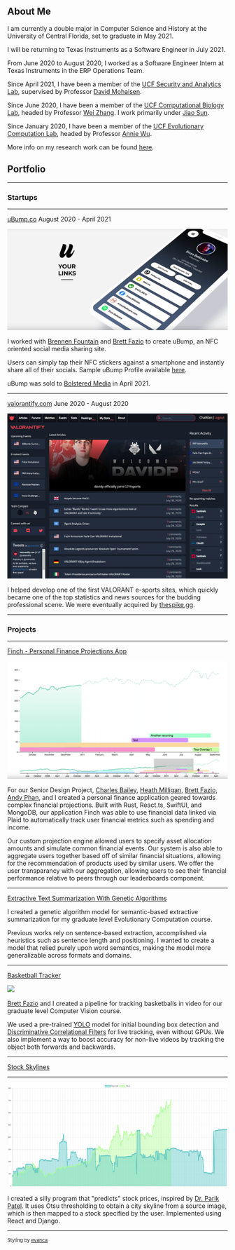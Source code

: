 ## About Me

I am currently a double major in Computer Science and History at the University of Central Florida, set to graduate in May 2021.

I will be returning to Texas Instruments as a Software Engineer in July 2021. 

From June 2020 to August 2020, I worked as a Software Engineer Intern at Texas Instruments in the ERP Operations Team.

Since April 2021, I have been a member of the [UCF Security and Analytics Lab](http://seal.cs.ucf.edu), supervised by Professor [David Mohaisen](http://cs.ucf.edu/~mohaisen/). 

Since June 2020, I have been a member of the [UCF Computational Biology Lab](https://server.cs.ucf.edu/compbio/), headed by Professor [Wei Zhang](https://www.cs.ucf.edu/~wzhang/). I work primarily under [Jiao Sun](https://server.cs.ucf.edu/compbio/people/).

Since January 2020, I have been a member of the [UCF Evolutionary Computation Lab](http://www.cs.ucf.edu/~ecl/index.html), headed by Professor [Annie Wu](http://www.cs.ucf.edu/~aswu/).

More info on my research work can be found [here](/research.md).

## Portfolio

---

### Startups

---

[uBump.co](https://shop.ubump.co) August 2020 - April 2021

<img src="images/bump.png">

I worked with [Brennen Fountain](https://www.linkedin.com/in/brennen-fountain-743302149/) and [Brett Fazio](https://www.linkedin.com/in/brett-fazio/) to create uBump, an NFC oriented social media sharing site.

Users can simply tap their NFC stickers against a smartphone and instantly share all of their socials. Sample uBump Profile available [here](https://ubump.co/william).

uBump was sold to [Bolstered Media](https://bolsteredmedia.com/) in April 2021.

---

[valorantify.com](https://github.com/wanchichen/valorantify-preview) June 2020 - August 2020

<img src="images/valorantify.PNG">

I helped develop one of the first VALORANT e-sports sites, which quickly became one of the top statistics and news sources for the budding professional scene. We were eventually acquired by [thespike.gg](https://www.thespike.gg/).

---

### Projects

---
[Finch - Personal Finance Projections App]()

<img src="finch.png">

For our Senior Design Project, [Charles Bailey](https://www.linkedin.com/in/charles-bailey/), [Heath Milligan](https://www.linkedin.com/in/heath-milligan/), [Brett Fazio](https://www.linkedin.com/in/brett-fazio/), [Andy Phan](), and I created a personal finance application geared towards complex financial projections. Built with Rust, React.ts, SwiftUI, and MongoDB, our application Finch was able to use financial data linked via Plaid to automatically track user financial metrics such as spending and income. 

Our custom projection engine allowed users to specify asset allocation amounts and simulate common financial events. Our system is also able to aggregate users together based off of similar financial situations, allowing for the recommendation of products used by similar users. We offer the user transparancy with our aggregation, allowing users to see their financial performance relative to peers through our leaderboards component.

---
[Extractive Text Summarization With Genetic Algorithms](https://github.com/wanchichen/GA-Text-Summarization)

I created a genetic algorithm model for semantic-based extractive summarization for my graduate level Evolutionary Computation course.

Previous works rely on sentence-based extraction, accomplished via heuristics such as sentence length and positioning. I wanted to create a model that relied purely upon word semantics, making the model more generalizable across formats and domains.

---

[Basketball Tracker](https://github.com/brettfazio/CVBallTracking)

![](https://raw.githubusercontent.com/brettfazio/CVBallTracking/main/assets/bron.gif)

[Brett Fazio](https://www.linkedin.com/in/brett-fazio/) and I created a pipeline for tracking basketballs in video for our graduate level Computer Vision course. 

We used a pre-trained [YOLO](https://pjreddie.com/darknet/yolo/) model for initial bounding box detection and [Discriminative Correlational Filters](https://arxiv.org/abs/1611.08461) for live tracking, even without GPUs. We also implement a way to boost accuracy for non-live videos by tracking the object both forwards and backwards.

---

[Stock Skylines](https://wanchichen.github.io/Stock-Skylines/)

---

<img src="images/stonk.png">

I created a silly program that "predicts" stock prices, inspired by [Dr. Parik Patel](https://twitter.com/parikpatelcfa/status/1334497433469022208). It uses Otsu thresholding to obtain a city skyline from a source image, which is then mapped to a stock specified by the user. Implemented using React and Django.

---
<p style="font-size:11px">Styling by <a href="https://github.com/evanca/quick-portfolio">evanca</a></p>
<!-- Remove above link if you don't want to attibute -->
